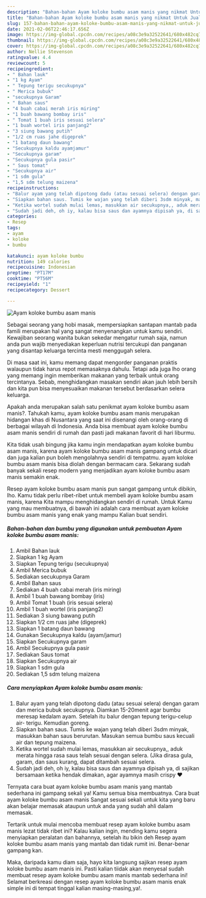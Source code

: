 ```yaml
---
description: "Bahan-bahan Ayam koloke bumbu asam manis yang nikmat Untuk Jualan"
title: "Bahan-bahan Ayam koloke bumbu asam manis yang nikmat Untuk Jualan"
slug: 157-bahan-bahan-ayam-koloke-bumbu-asam-manis-yang-nikmat-untuk-jualan
date: 2021-02-06T22:46:17.656Z
image: https://img-global.cpcdn.com/recipes/a08c3e9a32522641/680x482cq70/ayam-koloke-bumbu-asam-manis-foto-resep-utama.jpg
thumbnail: https://img-global.cpcdn.com/recipes/a08c3e9a32522641/680x482cq70/ayam-koloke-bumbu-asam-manis-foto-resep-utama.jpg
cover: https://img-global.cpcdn.com/recipes/a08c3e9a32522641/680x482cq70/ayam-koloke-bumbu-asam-manis-foto-resep-utama.jpg
author: Nellie Stevenson
ratingvalue: 4.4
reviewcount: 5
recipeingredient:
- " Bahan lauk"
- "1 kg Ayam"
- " Tepung terigu secukupnya"
- " Merica bubuk"
- "secukupnya Garam"
- " Bahan saus"
- "4 buah cabai merah iris miring"
- "1 buah bawang bombay iris"
- " Tomat 1 buah iris sesuai selera"
- "1 buah wortel iris panjang2"
- "3 siung bawang putih"
- "1/2 cm ruas jahe digeprek"
- "1 batang daun bawang"
- "Secukupnya kaldu ayamjamur"
- "Secukupnya garam"
- "Secukupnya gula pasir"
- " Saus tomat"
- "Secukupnya air"
- "1 sdm gula"
- "1,5 sdm telung maizena"
recipeinstructions:
- "Balur ayam yang telah dipotong dadu (atau sesuai selera) dengan garam dan merica bubuk secukupnya. Diamkan 15-20menit agar bumbu meresap kedalam ayam. Setelah itu balur dengan tepung terigu-celup air- terigu. Kemudian goreng."
- "Siapkan bahan saus. Tumis ke wajan yang telah diberi 3sdm minyak, masukkan bahan saus berurutan. Masukan semua bumbu saus kecuali air dan tepung maizena."
- "Ketika wortel sudah mulai lemas, masukkan air secukupnya,, aduk merata hingga rasa saus telah sesuai dengan selera. (Jika dirasa gula, garam, dan saus kurang, dapat ditambah sesuai selera."
- "Sudah jadi deh, oh iy, kalau bisa saus dan ayamnya dipisah ya, di sajikan bersamaan ketika hendak dimakan, agar ayamnya masih crispy ❤️"
categories:
- Resep
tags:
- ayam
- koloke
- bumbu

katakunci: ayam koloke bumbu 
nutrition: 149 calories
recipecuisine: Indonesian
preptime: "PT17M"
cooktime: "PT56M"
recipeyield: "1"
recipecategory: Dessert

---
```



![Ayam koloke bumbu asam manis](https://img-global.cpcdn.com/recipes/a08c3e9a32522641/680x482cq70/ayam-koloke-bumbu-asam-manis-foto-resep-utama.jpg)

Sebagai seorang yang hobi masak, mempersiapkan santapan mantab pada famili merupakan hal yang sangat menyenangkan untuk kamu sendiri. Kewajiban seorang  wanita bukan sekedar mengatur rumah saja, namun anda pun wajib menyediakan keperluan nutrisi tercukupi dan panganan yang disantap keluarga tercinta mesti menggugah selera.

Di masa  saat ini, kamu memang dapat mengorder panganan praktis walaupun tidak harus repot memasaknya dahulu. Tetapi ada juga lho orang yang memang ingin memberikan makanan yang terbaik untuk orang tercintanya. Sebab, menghidangkan masakan sendiri akan jauh lebih bersih dan kita pun bisa menyesuaikan makanan tersebut berdasarkan selera keluarga. 



Apakah anda merupakan salah satu penikmat ayam koloke bumbu asam manis?. Tahukah kamu, ayam koloke bumbu asam manis merupakan hidangan khas di Nusantara yang saat ini disenangi oleh orang-orang di berbagai wilayah di Indonesia. Anda bisa membuat ayam koloke bumbu asam manis sendiri di rumah dan pasti jadi makanan favorit di hari liburmu.

Kita tidak usah bingung jika kamu ingin mendapatkan ayam koloke bumbu asam manis, karena ayam koloke bumbu asam manis gampang untuk dicari dan juga kalian pun boleh mengolahnya sendiri di tempatmu. ayam koloke bumbu asam manis bisa diolah dengan bermacam cara. Sekarang sudah banyak sekali resep modern yang menjadikan ayam koloke bumbu asam manis semakin enak.

Resep ayam koloke bumbu asam manis pun sangat gampang untuk dibikin, lho. Kamu tidak perlu ribet-ribet untuk membeli ayam koloke bumbu asam manis, karena Kita mampu menghidangkan sendiri di rumah. Untuk Kamu yang mau membuatnya, di bawah ini adalah cara membuat ayam koloke bumbu asam manis yang enak yang mampu Kalian buat sendiri.

<!--inarticleads1-->

##### Bahan-bahan dan bumbu yang digunakan untuk pembuatan Ayam koloke bumbu asam manis:

1. Ambil  Bahan lauk
1. Siapkan 1 kg Ayam
1. Siapkan  Tepung terigu (secukupnya)
1. Ambil  Merica bubuk
1. Sediakan secukupnya Garam
1. Ambil  Bahan saus
1. Sediakan 4 buah cabai merah (iris miring)
1. Ambil 1 buah bawang bombay (iris)
1. Ambil  Tomat 1 buah (iris sesuai selera)
1. Ambil 1 buah wortel (iris panjang2)
1. Sediakan 3 siung bawang putih
1. Siapkan 1/2 cm ruas jahe (digeprek)
1. Siapkan 1 batang daun bawang
1. Gunakan Secukupnya kaldu (ayam/jamur)
1. Siapkan Secukupnya garam
1. Ambil Secukupnya gula pasir
1. Sediakan  Saus tomat
1. Siapkan Secukupnya air
1. Siapkan 1 sdm gula
1. Sediakan 1,5 sdm telung maizena




<!--inarticleads2-->

##### Cara menyiapkan Ayam koloke bumbu asam manis:

1. Balur ayam yang telah dipotong dadu (atau sesuai selera) dengan garam dan merica bubuk secukupnya. Diamkan 15-20menit agar bumbu meresap kedalam ayam. Setelah itu balur dengan tepung terigu-celup air- terigu. Kemudian goreng.
1. Siapkan bahan saus. Tumis ke wajan yang telah diberi 3sdm minyak, masukkan bahan saus berurutan. Masukan semua bumbu saus kecuali air dan tepung maizena.
1. Ketika wortel sudah mulai lemas, masukkan air secukupnya,, aduk merata hingga rasa saus telah sesuai dengan selera. (Jika dirasa gula, garam, dan saus kurang, dapat ditambah sesuai selera.
1. Sudah jadi deh, oh iy, kalau bisa saus dan ayamnya dipisah ya, di sajikan bersamaan ketika hendak dimakan, agar ayamnya masih crispy ❤️




Ternyata cara buat ayam koloke bumbu asam manis yang mantab sederhana ini gampang sekali ya! Kamu semua bisa membuatnya. Cara buat ayam koloke bumbu asam manis Sangat sesuai sekali untuk kita yang baru akan belajar memasak ataupun untuk anda yang sudah ahli dalam memasak.

Tertarik untuk mulai mencoba membuat resep ayam koloke bumbu asam manis lezat tidak ribet ini? Kalau kalian ingin, mending kamu segera menyiapkan peralatan dan bahannya, setelah itu bikin deh Resep ayam koloke bumbu asam manis yang mantab dan tidak rumit ini. Benar-benar gampang kan. 

Maka, daripada kamu diam saja, hayo kita langsung sajikan resep ayam koloke bumbu asam manis ini. Pasti kalian tiidak akan menyesal sudah membuat resep ayam koloke bumbu asam manis mantab sederhana ini! Selamat berkreasi dengan resep ayam koloke bumbu asam manis enak simple ini di tempat tinggal kalian masing-masing,ya!.

